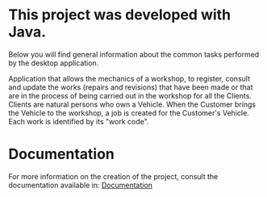 
This project was developed with Java.
=============================================

Below you will find general information about the common tasks performed by the desktop application.

Application that allows the mechanics of a workshop, to register, consult and update the works (repairs and revisions) that have been made or that are in the process of being carried out in the workshop for all the Clients. Clients are natural persons who own a Vehicle. When the Customer brings the Vehicle to the workshop, a job is created for the Customer's Vehicle. Each work is identified by its "work code".

Documentation
===============================================
For more information on the creation of the project, consult the documentation available in:
[Documentation](https://drive.google.com/drive/folders/1ESLsZ0gv4e1mKNS7Kn7XAHda_OVi0YC8?usp=sharing)




